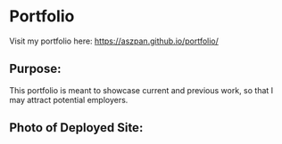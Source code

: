 # Portfolio

Visit my portfolio here: https://aszpan.github.io/portfolio/

## Purpose:

This portfolio is meant to showcase current and previous work, so that I may attract potential employers.

## Photo of Deployed Site: